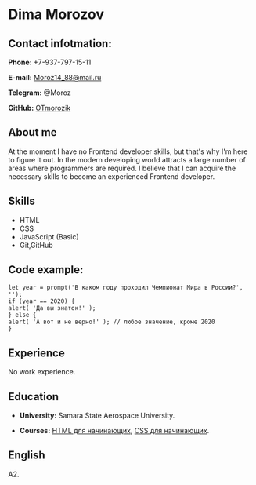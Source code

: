 # **Dima Morozov** 
## **Contact infotmation:** 
**Phone:** +7-937-797-15-11

**E-mail:** Moroz14_88@mail.ru

**Telegram:**  @Moroz

**GitHub:** [OTmorozik](https://github.com/OTmorozik?tab=repositories)

## **About me** 
At the moment I have no Frontend developer skills, but that's why I'm here to figure it out.
In the modern developing world attracts a large number of areas where programmers are required.
I believe that I can acquire the necessary skills to become an experienced Frontend developer. 
## **Skills** 
+ HTML 
+ CSS
+ JavaScript (Basic)
+ Git,GitHub

## **Code example:** 
    let year = prompt('В каком году проходил Чемпионат Мира в России?', '');
    if (year == 2020) {
    alert( 'Да вы знаток!' );
    } else {
    alert( 'А вот и не верно!' ); // любое значение, кроме 2020
    }
    
## **Experience** 
No work experience.
## **Education** 
+ **University:** Samara State Aerospace University.

+ **Courses:** [HTML для начинающих](https://ru.code-basics.com/languages/html),  [CSS для начинающих](https://ru.code-basics.com/languages/css).

## **English** 
A2.
